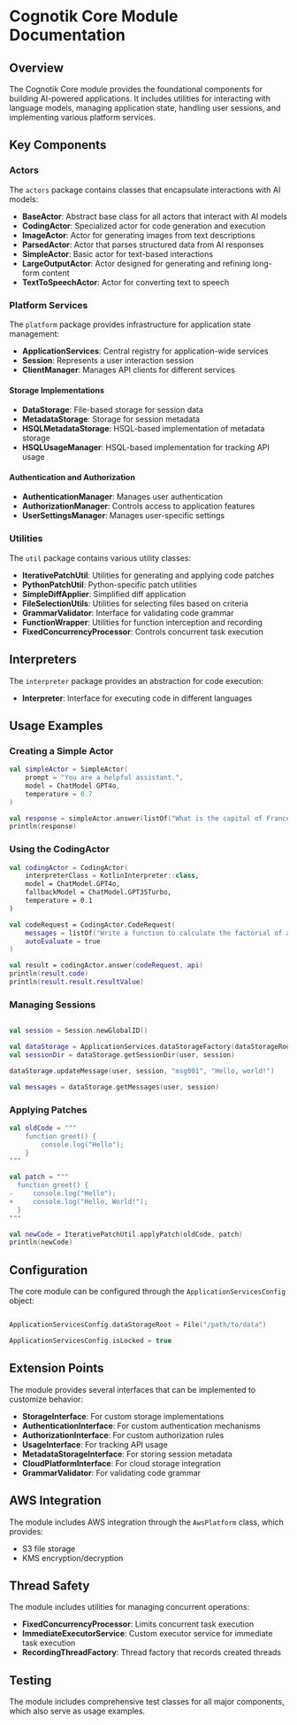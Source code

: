 # Cognotik Core Module Documentation

## Overview

The Cognotik Core module provides the foundational components for building AI-powered applications. It includes
utilities for interacting with language models, managing application state, handling user sessions, and implementing
various platform services.

## Key Components

### Actors

The `actors` package contains classes that encapsulate interactions with AI models:

- **BaseActor**: Abstract base class for all actors that interact with AI models
- **CodingActor**: Specialized actor for code generation and execution
- **ImageActor**: Actor for generating images from text descriptions
- **ParsedActor**: Actor that parses structured data from AI responses
- **SimpleActor**: Basic actor for text-based interactions
- **LargeOutputActor**: Actor designed for generating and refining long-form content
- **TextToSpeechActor**: Actor for converting text to speech

### Platform Services

The `platform` package provides infrastructure for application state management:

- **ApplicationServices**: Central registry for application-wide services
- **Session**: Represents a user interaction session
- **ClientManager**: Manages API clients for different services

#### Storage Implementations

- **DataStorage**: File-based storage for session data
- **MetadataStorage**: Storage for session metadata
- **HSQLMetadataStorage**: HSQL-based implementation of metadata storage
- **HSQLUsageManager**: HSQL-based implementation for tracking API usage

#### Authentication and Authorization

- **AuthenticationManager**: Manages user authentication
- **AuthorizationManager**: Controls access to application features
- **UserSettingsManager**: Manages user-specific settings

### Utilities

The `util` package contains various utility classes:

- **IterativePatchUtil**: Utilities for generating and applying code patches
- **PythonPatchUtil**: Python-specific patch utilities
- **SimpleDiffApplier**: Simplified diff application
- **FileSelectionUtils**: Utilities for selecting files based on criteria
- **GrammarValidator**: Interface for validating code grammar
- **FunctionWrapper**: Utilities for function interception and recording
- **FixedConcurrencyProcessor**: Controls concurrent task execution

## Interpreters

The `interpreter` package provides an abstraction for code execution:

- **Interpreter**: Interface for executing code in different languages

## Usage Examples

### Creating a Simple Actor

```kotlin
val simpleActor = SimpleActor(
    prompt = "You are a helpful assistant.",
    model = ChatModel.GPT4o,
    temperature = 0.7
)

val response = simpleActor.answer(listOf("What is the capital of France?"), api)
println(response)

```

### Using the CodingActor

```kotlin
val codingActor = CodingActor(
    interpreterClass = KotlinInterpreter::class,
    model = ChatModel.GPT4o,
    fallbackModel = ChatModel.GPT35Turbo,
    temperature = 0.1
)

val codeRequest = CodingActor.CodeRequest(
    messages = listOf("Write a function to calculate the factorial of a number" to ApiModel.Role.user),
    autoEvaluate = true
)

val result = codingActor.answer(codeRequest, api)
println(result.code)
println(result.result.resultValue)
```

### Managing Sessions

```kotlin

val session = Session.newGlobalID()

val dataStorage = ApplicationServices.dataStorageFactory(dataStorageRoot)
val sessionDir = dataStorage.getSessionDir(user, session)

dataStorage.updateMessage(user, session, "msg001", "Hello, world!")

val messages = dataStorage.getMessages(user, session)
```

### Applying Patches

```kotlin
val oldCode = """
    function greet() {
        console.log("Hello");
    }
"""

val patch = """
  function greet() {
-     console.log("Hello");
+     console.log("Hello, World!");
  }
"""

val newCode = IterativePatchUtil.applyPatch(oldCode, patch)
println(newCode)
```

## Configuration

The core module can be configured through the `ApplicationServicesConfig` object:

```kotlin

ApplicationServicesConfig.dataStorageRoot = File("/path/to/data")

ApplicationServicesConfig.isLocked = true
```

## Extension Points

The module provides several interfaces that can be implemented to customize behavior:

- **StorageInterface**: For custom storage implementations
- **AuthenticationInterface**: For custom authentication mechanisms
- **AuthorizationInterface**: For custom authorization rules
- **UsageInterface**: For tracking API usage
- **MetadataStorageInterface**: For storing session metadata
- **CloudPlatformInterface**: For cloud storage integration
- **GrammarValidator**: For validating code grammar

## AWS Integration

The module includes AWS integration through the `AwsPlatform` class, which provides:

- S3 file storage
- KMS encryption/decryption

## Thread Safety

The module includes utilities for managing concurrent operations:

- **FixedConcurrencyProcessor**: Limits concurrent task execution
- **ImmediateExecutorService**: Custom executor service for immediate task execution
- **RecordingThreadFactory**: Thread factory that records created threads

## Testing

The module includes comprehensive test classes for all major components, which also serve as usage examples.